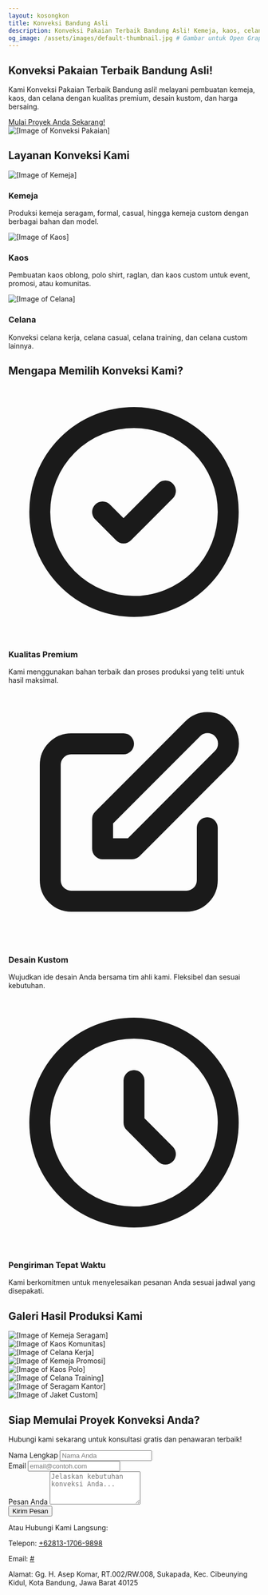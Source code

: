 ```yaml
---
layout: kosongkon
title: Konveksi Bandung Asli
description: Konveksi Pakaian Terbaik Bandung Asli! Kemeja, kaos, celana kualitas premium, jaminan mutu. Desain kustom, harga bersaing, langsung dari kota fashion. Percayakan pada kami!
og_image: /assets/images/default-thumbnail.jpg # Gambar untuk Open Graph
---
```


<section id="hero" class="hero-section">
        <div class="container">
            <div class="hero-content">
                <h1 class="hero-title">
                    <span class="highlight">Konveksi</span> Pakaian Terbaik <span class="highlight">Bandung Asli</span>!
                </h1>
                <p class="hero-description">
                    Kami Konveksi Pakaian Terbaik Bandung asli! melayani pembuatan kemeja, kaos, dan celana dengan kualitas premium, desain kustom, dan harga bersaing.
                </p>
                <a href="#contact" class="btn-primary">
                    Mulai Proyek Anda Sekarang!
                </a>
            </div>
            <div class="hero-image-wrapper">
                <img src="https://res.cloudinary.com/db2lct8xv/image/upload/v1748977074/konveksi-bandung-asli_m5broq.jpg" alt="[Image of Konveksi Pakaian]" class="hero-image">
            </div>
        </div>
        <div class="bg-pattern"></div>
    </section>

<section id="services" class="services-section">
        <div class="container">
            <h2 class="section-heading">Layanan Konveksi Kami</h2>
            <div class="service-grid">
                <div class="service-card">
                    <img src="https://res.cloudinary.com/db2lct8xv/image/upload/v1752047522/konveksi-kemeja_fln8qv.jpg" alt="[Image of Kemeja]" class="service-image">
                    <h3 class="service-title">Kemeja</h3>
                    <p class="service-description">Produksi kemeja seragam, formal, casual, hingga kemeja custom dengan berbagai bahan dan model.</p>
                </div>
                <div class="service-card">
                    <img src="https://res.cloudinary.com/db2lct8xv/image/upload/v1752047509/konveksi-kaos_zfwtmv.jpg" alt="[Image of Kaos]" class="service-image">
                    <h3 class="service-title">Kaos</h3>
                    <p class="service-description">Pembuatan kaos oblong, polo shirt, raglan, dan kaos custom untuk event, promosi, atau komunitas.</p>
                </div>
                <div class="service-card">
                    <img src="https://res.cloudinary.com/db2lct8xv/image/upload/v1752047494/konveksi-celana_ynoaup.jpg" alt="[Image of Celana]" class="service-image">
                    <h3 class="service-title">Celana</h3>
                    <p class="service-description">Konveksi celana kerja, celana casual, celana training, dan celana custom lainnya.</p>
                </div>
            </div>
        </div>
    </section>

<section id="why-us" class="why-choose-us-section">
        <div class="container">
            <h2 class="section-heading">Mengapa Memilih Konveksi Kami?</h2>
            <div class="feature-grid">
                <div class="feature-card">
                    <div class="feature-icon-wrapper">
                        <svg class="feature-icon" fill="none" stroke="currentColor" viewBox="0 0 24 24" xmlns="http://www.w3.org/2000/svg"><path stroke-linecap="round" stroke-linejoin="round" stroke-width="2" d="M9 12l2 2 4-4m6 2a9 9 0 11-18 0 9 9 0 0118 0z"></path></svg>
                    </div>
                    <h3 class="feature-title">Kualitas Premium</h3>
                    <p class="feature-description">Kami menggunakan bahan terbaik dan proses produksi yang teliti untuk hasil maksimal.</p>
                </div>
                <div class="feature-card">
                    <div class="feature-icon-wrapper">
                        <svg class="feature-icon" fill="none" stroke="currentColor" viewBox="0 0 24 24" xmlns="http://www.w3.org/2000/svg"><path stroke-linecap="round" stroke-linejoin="round" stroke-width="2" d="M11 5H6a2 2 0 00-2 2v11a2 2 0 002 2h11a2 2 0 002-2v-5m-1.414-9.414a2 2 0 112.828 2.828L11.828 15H9v-2.828l8.586-8.586z"></path></svg>
                    </div>
                    <h3 class="feature-title">Desain Kustom</h3>
                    <p class="feature-description">Wujudkan ide desain Anda bersama tim ahli kami. Fleksibel dan sesuai kebutuhan.</p>
                </div>
                <div class="feature-card">
                    <div class="feature-icon-wrapper">
                        <svg class="feature-icon" fill="none" stroke="currentColor" viewBox="0 0 24 24" xmlns="http://www.w3.org/2000/svg"><path stroke-linecap="round" stroke-linejoin="round" stroke-width="2" d="M12 8v4l3 3m6-3a9 9 0 11-18 0 9 9 0 0118 0z"></path></svg>
                    </div>
                    <h3 class="feature-title">Pengiriman Tepat Waktu</h3>
                    <p class="feature-description">Kami berkomitmen untuk menyelesaikan pesanan Anda sesuai jadwal yang disepakati.</p>
                </div>
            </div>
        </div>
    </section>

<section id="gallery" class="gallery-section">
        <div class="container">
            <h2 class="section-heading">Galeri Hasil Produksi Kami</h2>
            <div class="gallery-grid">
                <div class="gallery-item">
                    <img src="https://placehold.co/400x300/3b82f6/e2e8f0?text=KEMEJA+SERAGAM" alt="[Image of Kemeja Seragam]" class="gallery-image">
                </div>
                <div class="gallery-item">
                    <img src="https://placehold.co/400x300/a78bfa/e2e8f0?text=KAOS+KOMUNITAS" alt="[Image of Kaos Komunitas]" class="gallery-image">
                </div>
                <div class="gallery-item">
                    <img src="https://placehold.co/400x300/63b3ed/e2e8f0?text=CELANA+KERJA" alt="[Image of Celana Kerja]" class="gallery-image">
                </div>
                <div class="gallery-item">
                    <img src="https://placehold.co/400x300/3b82f6/e2e8f0?text=KEMEJA+PROMOSI" alt="[Image of Kemeja Promosi]" class="gallery-image">
                </div>
                <div class="gallery-item">
                    <img src="https://placehold.co/400x300/a78bfa/e2e8f0?text=KAOS+POLO" alt="[Image of Kaos Polo]" class="gallery-image">
                </div>
                <div class="gallery-item">
                    <img src="https://placehold.co/400x300/63b3ed/e2e8f0?text=CELANA+TRAINING" alt="[Image of Celana Training]" class="gallery-image">
                </div>
                <div class="gallery-item">
                    <img src="https://placehold.co/400x300/3b82f6/e2e8f0?text=SERAGAM+KANTOR" alt="[Image of Seragam Kantor]" class="gallery-image">
                </div>
                <div class="gallery-item">
                    <img src="https://placehold.co/400x300/a78bfa/e2e8f0?text=JAKET+CUSTOM" alt="[Image of Jaket Custom]" class="gallery-image">
                </div>
            </div>
        </div>
    </section>

<section id="contact" class="contact-section">
        <div class="container">
            <h2 class="contact-heading">Siap Memulai Proyek Konveksi Anda?</h2>
            <p class="contact-description">Hubungi kami sekarang untuk konsultasi gratis dan penawaran terbaik!</p>

<div class="contact-form-wrapper">
                <form class="contact-form">
                    <div class="form-group">
                        <label for="name" class="form-label">Nama Lengkap</label>
                        <input type="text" id="name" name="name" class="form-input" placeholder="Nama Anda" required>
                    </div>
                    <div class="form-group">
                        <label for="email" class="form-label">Email</label>
                        <input type="email" id="email" name="email" class="form-input" placeholder="email@contoh.com" required>
                    </div>
                    <div class="form-group">
                        <label for="message" class="form-label">Pesan Anda</label>
                        <textarea id="message" name="message" rows="4" class="form-textarea" placeholder="Jelaskan kebutuhan konveksi Anda..." required></textarea>
                    </div>
                    <button type="submit" class="btn-primary">
                        Kirim Pesan
                    </button>
                </form>
                <div class="contact-info">
                    <p class="contact-info-title">Atau Hubungi Kami Langsung:</p>
                    <p class="contact-detail">Telepon: <a href="tel:+62813-1706-9898" class="contact-link">+62813-1706-9898</a></p>
                    <p class="contact-address">Email: <a href="#" class="contact-link">#</a></p>
                    <p class="contact-address">Alamat: Gg. H. Asep Komar, RT.002/RW.008, Sukapada, Kec. Cibeunying Kidul, Kota Bandung, Jawa Barat 40125</p>
                </div>
            </div>
        </div>
    </section>
